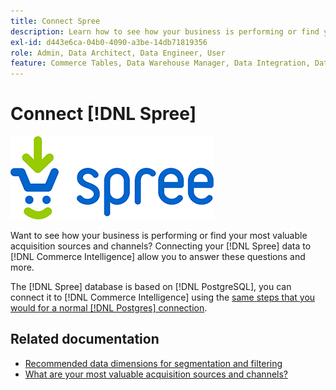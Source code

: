 ```yaml
---
title: Connect Spree
description: Learn how to see how your business is performing or find your most valuable acquisition sources and channels.
exl-id: d443e6ca-04b0-4090-a3be-14db71819356
role: Admin, Data Architect, Data Engineer, User
feature: Commerce Tables, Data Warehouse Manager, Data Integration, Data Import/Export
---
```

# Connect [!DNL Spree]

![Spree Commerce logo](../../../assets/spree-commerce-logo.png)

Want to see how your business is performing or find your most valuable acquisition sources and channels? Connecting your [!DNL Spree] data to [!DNL Commerce Intelligence] allow you to answer these questions and more.

The [!DNL Spree] database is based on [!DNL PostgreSQL], you can connect it to [!DNL Commerce Intelligence] using the [same steps that you would for a normal [!DNL Postgres] connection](../integrations/postgresql.md).

## Related documentation

* [Recommended data dimensions for segmentation and filtering](../../../best-practices/segment-filter.md)
* [What are your most valuable acquisition sources and channels?](../../analysis/most-value-source-channel.md)
